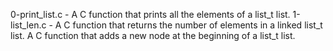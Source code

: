 0-print_list.c - A C function that prints all the elements of a list_t list.
1-list_len.c - A C function that returns the number of elements in a linked list_t list.
A C function that adds a new node at the beginning of a list_t list.
